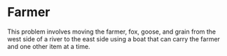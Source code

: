 # Farmer
This problem involves moving the farmer, fox, goose, and grain from the west side of a river to the east side using a boat that can carry the farmer and one other item at a time.
